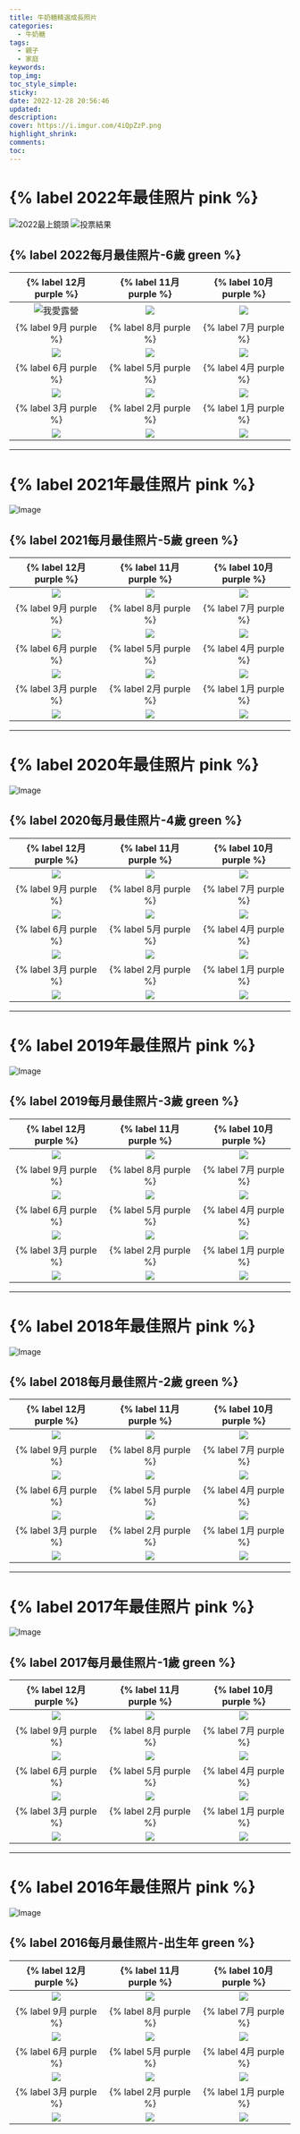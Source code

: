 ```yaml
---
title: 牛奶糖精選成長照片
categories:
  - 牛奶糖
tags:
  - 親子
  - 家庭
keywords:
top_img:
toc_style_simple: 
sticky: 
date: 2022-12-28 20:56:46
updated:
description:
cover: https://i.imgur.com/4iQpZzP.png
highlight_shrink:
comments:
toc:
---
```


# {% label 2022年最佳照片 pink %}

![2022最上鏡頭](https://i.imgur.com/2O2rpdn.png)
![投票結果](https://i.imgur.com/xeie3FO.png)

## {% label 2022每月最佳照片-6歲 green %}

<style>
table th:first-of-type {
    width: 33%;
}
table th:nth-of-type(2) {
    width: 33%;
}
table th:nth-of-type(3) {
    width: 33%;
}
</style>

| {% label 12月 purple %} | {% label 11月 purple %} | {% label 10月 purple %} |
| :---: | :---: | :---: |
| ![我愛露營](https://lh3.googleusercontent.com/Kd40cZwn7jXOuL0fuegIP7-hh-92t6MwJTRIjwTPt6f4REkR-GaaZMgjMTZ-UxyNAiFuLs8c0bmJkSvL86xhcF9VZrfruMLmZrGVUUDrp8spbZAXWGgS-zUizX5GEVmeOnGgzkeA5WI=w1920-h1080) | ![](https://lh3.googleusercontent.com/5xuYUS5E1epOhqmU7dPErrSKqyvg5APqqBcmt0el8zd54N01m4JEKjL2DjtJIrmT52QmxCgKTRXpZzQPlHckI8sHiBpQH-SVlFXdPy-BhiiK0eAoFm-ChSqua6aFViBzjsxRpDssz3A=w1920-h1080) | ![](https://lh3.googleusercontent.com/HPLShnAJB4lOCn-KEZ47gnFvLuuYz2XDH3g1mlIUg0n6AHos6fAy9Ybe5Uhdyi6PR7zrBSzXCoGoL9erzNt8jiMszUoZAHqg4GHcOtdjAfAdAJ1xpX5ktG0WHQBtPmQk72WutDgVEVc=w1920-h1080) |
| {% label 9月 purple %} | {% label 8月 purple %} | {% label 7月 purple %} |
| ![](https://lh3.googleusercontent.com/exC484Yy1wiqU5zFPZArIaR3Vw-sLC8bvESPoUWSh7ehX0Ybg1pGsH3_AbAV8P_1PN4_Y-FjSzlAs6mHq1WToME77O3cbX1GFMHzOtwaC29U-SnYB6gLWNO1b-t-ogVkNbsQkqp3zYI=w1920-h1080) | ![](https://lh3.googleusercontent.com/u3kPsRhliE9BkcKnROlxo_1ynRkEcRPzlc9Wlk1P0eQ4mjezLd1tnzrWHgviL4d2OvAn0l3hUtedEEhgsLcRKQhIbZW1qaM2DbdLSnd4JHWDVzEjmU6KzPDLgc9HDySiXwj9d6PxqIw=w1920-h1080) | ![](https://lh3.googleusercontent.com/4cA8GeyQeAlwb1urHK5HiDgcbDlDzEdursRhCKXkd_zxKSy28sQbjuuChxofCqTdMN9Np27XHFP2owRQ4sf8IK-CtXK_iWLttfS-mQ7tXwvI8jq85sWlIvwqblKqA5M5UoM0blZbCCc=w1920-h1080) |
| {% label 6月 purple %} | {% label 5月 purple %} | {% label 4月 purple %} |
| ![](https://lh3.googleusercontent.com/mVg2Ocjn2nR8PARiF9SNM4lP9ROU6q4-UqlzM4HRTetN9P39iI6Y6mWCmuXM1VrqBcYdT4WsfB9nN0QW6aLKDPP15LXW6yGddwrlCloDHWX0-GRlChSprWyPad8nMk-xi1_u2wbdC3Q=w1920-h1080) | ![](https://lh3.googleusercontent.com/q4aTubOIKVF6laOHSPBWfO8qPvFovekpscBsvU7-yTPs9xjjqogUg-mTz0obLymNGojfrcpFJEpYO4hNEYUvWHsSaql8V09m8qNNQknaU3hc0PBO3ZI9F3k1pP28iTd2DhDlFuhnGZ8=w1920-h1080) | ![](https://lh3.googleusercontent.com/P9rJYNQ2Xu10yy8pAbZGwepcaXhLsKt2S6c8FMxGjVA-RLry9sV7mkweluhTM1TLUsAXjiYBJUj_GG9tHMivAFYDfXK49DqL5Qy4_zEUfe69D94ETRNMU9ECR7cpC0tAPGOXVwaph58=w1920-h1080) |
| {% label 3月 purple %} | {% label 2月 purple %} | {% label 1月 purple %} |
| ![](https://lh3.googleusercontent.com/k833MLCB7jTPfz2Y29d9s025u5-9T0OFc4IYlI8aTD4ebFnVBWTd4dJtjN6qr_rT2qCJ6T8FtR3R72TfexJaKIXPcO2iAPM1mwwKxIKxnimnjjKKOMHR_AcfgfvssDP0u_qBhTt2lE0=w1920-h1080) | ![](https://lh3.googleusercontent.com/BUdhTKxDpp2NU-2xH40a_1WaYcEOG6VQncjWP_9FHPRVQsDVUyBtOhCXHyLYjnnpcr5czHIOZajq2ltvXrMuDYkcp0_dSkrxnnx6h1hIgw7ZptlgXSWfxef46hcC-IHv_TBMTdHiejQ=w1920-h1080) | ![](https://lh3.googleusercontent.com/yOwH95LXDSISvbWW-EdGHcmVnjPqHzkc12dAG3dvgux3oWlq8DzQeX0FrGynGNrWFgvn8jfNDsZKFRHSRx8JvkKXtIXarr_ZVlpgoGFgaqVlvdUL6vnsK_yn-9UrWiWAL3IocyAP2ss=w1920-h1080) |

---

# {% label 2021年最佳照片 pink %}

![Image](https://i.imgur.com/6X2bjxy.png)
<!-- ![Image](https://i.imgur.com/NN0qqE2.png) -->

## {% label 2021每月最佳照片-5歲 green %}

| {% label 12月 purple %} | {% label 11月 purple %} | {% label 10月 purple %} |
| :---: | :---: | :---: |
| ![](https://lh3.googleusercontent.com/vSfaUAbR-OYTG8knGr9ScrAWb8ly2zMmV5f1fg7L88BzFv9XURztA9NDUyct74PyAzNR-rHzDmMI0VP_jTqOQJ28q0iQifMb0a_EKu4MMe50oOSM7DEznTVcRoMxNacKZC8Lm82Jgus=w1920-h1080) | ![](https://lh3.googleusercontent.com/lTSlPg6accRDtzg8CLecBD9w-B7b24_LyvZ63ek37NsgUORKXH28vIWjlD3B1oS8-R-beIfcghURzHSUZLVUZGR_dOiSOd6RezOK4NsKePe8u_j_46DIeUKqvgML03soNkG_qFBW9QA=w1920-h1080) | ![](https://lh3.googleusercontent.com/g_Y0oBm8uf-mppuuL01gxlp00RtGQ3ZIdQbNip2h95jL0WhucYBKHRDclmK7J-2qvdwRhC6Er0xQtdFMQCaiL5GHLi2eRuqb0DKj-tv1cNiLn6qAz2wUOdpdXqZJczfHj8WU_0t3_sw=w1920-h1080) |
| {% label 9月 purple %} | {% label 8月 purple %} | {% label 7月 purple %} |
| ![](https://lh3.googleusercontent.com/spqH2Ju13flxRQ9f2vXY4KBMasMiYnqlwwLKXRzhlFF_aHMvIU2Y82j2baDvPTfmbuixspQr83TznpMtWpqhhRom3TiYORQOIb7Atleg9LVnXr4swOBhf0N1VwTWvMERRdPEPRKr2Xg=w1920-h1080) | ![](https://lh3.googleusercontent.com/9AC58dFtl1rzzsZpLoS9OkbJY5DtzsU4rC4h4HdM1nphe-bz7tIQhxA-WPH5bHaAfyBCfSfGy_HuF-uUvKDnl66M4lt1ryq9cbSbum5Pip2IGceiD1Btm3SyQkEl15SE9BgSkPgywf8=w1920-h1080) | ![](https://lh3.googleusercontent.com/8CkJn-zDMYTOBq0T0Qk77oqzp1fGzUXIXiGLiMYgYjIwsvrKewSzPF5GJNIkwzTmJreQRrQ-1K1fZs917eT73vKCQ6MS1HjPHUQSoOQDIkmf35PYkr2yPmqSTB7XnSRc1QAVNQvwEso=w1920-h1080) |
| {% label 6月 purple %} | {% label 5月 purple %} | {% label 4月 purple %} |
| ![](https://lh3.googleusercontent.com/cNsW80KwFi6fAwPEy0C5BGbzH6YzNiBqEMJw4qYVvAOVNJzzoZ-ZE0q4rBKfNaPVp4pQsM08pT-D4rYFdfZEZaRxQmbt8lKVrEl9FOB_wEIsXIfg567oAqkl3WlbXS9givHyhgEgS9E=w1920-h1080) | ![](https://lh3.googleusercontent.com/76HMrk97DVBcQcPS8w0MxCA43d2IlmAsNDjx4ZpCNMuQoGsC7AEvAk-pBKMepD59Yu1PC9k-q2HKPcMcqj4_Mhm1qKl3mRlbo8aKWqI0UL1QWTmOsYHrDs-cCZImwpT4Ctoqav4bPl8=w1920-h1080) | ![](https://lh3.googleusercontent.com/AnyQl8uqoBZb6lLRUSAYO9vr-YGBFMqpi07EZdOohh5fFQMG8ac5_jqdHeW5BuYIlVnO-vOiCIByxRvLiRPthTrR3ribFTo2BHEsKMt9uzA70MNf3R7d1Q-PDF3tyOqaxqAOo_Nd0Do=w1920-h1080) |
| {% label 3月 purple %} | {% label 2月 purple %} | {% label 1月 purple %} |
| ![](https://lh3.googleusercontent.com/6s4V0l4zYBWhNYw0C-HaLr0EhcN9KLtl3-8lHRj_2ak92FFd9KvMzY-uxnulwKD54qrGgIz85oIuCxvKjZ8I5cU6NSrS-snoUZbNLsHwo5yUFu6d0rFHz8FJbe59uRjpYTYh0fdmXGg=w1920-h1080) | ![](https://lh3.googleusercontent.com/5BIDL_WkZ-eJx8EP8Rprc59mje_F1xPJ9u_UxEIY5fSy3WbVqbhxiYjh0hs-dGwy-wirB3eQKU84pBYXn63wnaLXTj-zQwkov-nCPNpahOi1sK-aRgbNtvr71X1KNy38sO5wfUW0yPI=w1920-h1080) | ![](https://lh3.googleusercontent.com/ke7_tuMd5PB5OPc2EOj-QcfPNvU0lStFHggtn85W4R8HxZCVykJJX8VkLVMYdv5rG1-3A5pyylx4SbC92EvR8DzCegX1HetmF0npjZfMUWylJjYmXl1atVWqRpskWOKzvRzpY61a2Ic=w1920-h1080) |

---

# {% label 2020年最佳照片 pink %}

![Image](https://i.imgur.com/aH97zxz.png)

## {% label 2020每月最佳照片-4歲 green %}

| {% label 12月 purple %} | {% label 11月 purple %} | {% label 10月 purple %} |
| :---: | :---: | :---: |
| ![](https://lh3.googleusercontent.com/whos2bcDCOYavubxQ4HcE4GWjTFuMM2_JOVE_mDBPhdk8GJnAaCXLMyXBw_pmndTfTSUbEOGByBraTNyN5ZN_KLCqqgAB96Dy-oAwYuP2D0eHYxRKTmcGLLgKZG78gRSWrS6HJ4lbZY=w1920-h1080) | ![](https://lh3.googleusercontent.com/Z2W0EJsCUmvk8CEdoz0m0yZD9XUFD8tTLGj_5EmZITBe0cXnnGwIE_MMf3F3usbIxl-pFqzuEXupbqddHeWvKdy3-IZDnAP_MbUFcVNHwfqcOks4HR8XfRLXUdsk88SZWEXNdlO0QEo=w1920-h1080) | ![](https://lh3.googleusercontent.com/pQYQFAXCSxGs1LuD_-Pj4EXqfE9xEveqqI1AFDfpg6WzluLvSqiK3SZqKKhjCelaR7LNTNk3ZU9jaR7q-DLxVNG1zGX5hJxWivn5-FRFQw1PWK_83_mVnu2RarXIED0xe5FF-h4gKes=w1920-h1080) |
| {% label 9月 purple %} | {% label 8月 purple %} | {% label 7月 purple %} |
| ![](https://lh3.googleusercontent.com/dSqhKlCbnqHgrzesizsG-GsmhX_Qu-DRjbuhTRJp57unIfB-cNl4OfvaoVUGoGojZ3kD3n-ChV_YEP42dA7WY5XJ1T1EpR59uLOj0OxcoXfVhxlQF7L7iYWQDaeNAxvs7hy73zkHtsw=w1920-h1080) | ![](https://lh3.googleusercontent.com/7FjE8c2OQXXed5kNH0e-K0VHo0CAvjo0wS3bwtxoc-0E3cnCac_3E8zPLsxpyzbmWBYvlt4NEPRGO-o24P7IooDZQggSQczPnYMySbP1xW4WvNYoUAX0ouXpHSC1CSWkLuXeVub1kdk=w1920-h1080) | ![](https://lh3.googleusercontent.com/lvXLd5wH28oinafiSX74mKpKVqXkVid1yxkJV-PO9kHxd73aWkhU7BjVo-qPcMGSZ70AhyzOJuL0WSuUXYIuWFWpfcmlwYWMMDRR5BLpj-NQ5Og6eg4CB5EcgOuUkc1dvBdRl98gXcM=w1920-h1080) |
| {% label 6月 purple %} | {% label 5月 purple %} | {% label 4月 purple %} |
| ![](https://lh3.googleusercontent.com/3Q2OOL5hPk2XsgLc9GkLOSQ22rvHcXf4c8IQJXbVxqzSh-s2n80L_RAhxK2fK4wiqQvyNxFVRiCDxuZnzZA9Es8G_Rx6_EvYt4EQRrkQGoEHB_zLPR-9gH-x3wC_620eOm3RiBAzhps=w1920-h1080) | ![](https://lh3.googleusercontent.com/ARTjYwQ97BedBepEJR0KYvhKYhqfPYcsBH3GyBnqeNz1YIyYUtlH4T4nXb_qS-mpU4JWHGkRMvtaHtFgptUXw_iYst2J3aBJFdbzcfwlumfo-xzA5_9xuuODpSCMXlak4UduMSQwPWo=w1920-h1080) | ![](https://lh3.googleusercontent.com/Lo8Iy5aJ49OBhK_VPz-u--GP3hpKBU2GzBJuH7obek2iHdM9sZM0nBFPjJYMegoklzkRbZTdi7_iYxsWpiwdlUMIcSt0vO8b6irhUwJApr5jAnrucH79gmpQGUv7yXPpmwTfQ-baWrk=w1920-h1080) |
| {% label 3月 purple %} | {% label 2月 purple %} | {% label 1月 purple %} |
| ![](https://lh3.googleusercontent.com/a4sRq2sFc3_irp387k4HrwYzTE8V0uG9dJ51KD11BxRLuBoeXqBaDtt0hCfBBbMvX9JnedMk65cYZaHg6qrdEPzq1I7kYBnaWA-ucBT0h7DrPGne6MvtA_n00IiA_CDtqwJ4YiazTt0=w1920-h1080) | ![](https://lh3.googleusercontent.com/K4P8xuWZWsf621Hxpqo_-JckdDW6tlqYSKlwnpUoFokGJ8qC3haYH4w0mUEV3PwsT9ly37EoD6IPmkyhlcG1ddRTkxrT4o2DcRK8pZ0KSv8WoXr9gZVAJFOSXdArNFoRd0RcoJBVK0Q=w1920-h1080) | ![](https://lh3.googleusercontent.com/Qjl-4pg502N9tZbBpTLRZeRFxDR6jbhX6tU8fRlrzEk5Ni82KsAO0Am3oUC_t1mapB47ey7CtWa3dFmLlQN8SwDQl1c41XjGiRwg0Ruf-q_cGNd-uwteEObAmyB1JqUZs1c06S1tGcM=w1920-h1080) |

---

# {% label 2019年最佳照片 pink %}

![Image](https://i.imgur.com/ZcamRES.png)

## {% label 2019每月最佳照片-3歲 green %}

| {% label 12月 purple %} | {% label 11月 purple %} | {% label 10月 purple %} |
| :---: | :---: | :---: |
| ![](https://lh3.googleusercontent.com/xP7tLRTqCraCmkUsM1g0mwoAayaRshJkoq0XUbvNR7acZPuUEwJci59nVx2ZfjByUc4dXPhaKXEWRQcm2xi9_BTgsjoThMrBr9PwZoIXkcU028vCxynbquhj8DNsclVXfY26XjjPiNQ=w1920-h1080) | ![](https://lh3.googleusercontent.com/juc-TIzwrcvQyIizTJGHac8CsqEeEM_-LHhPJkY-VkC7yMMiWjVRHUprXdH6ifJ2lq0NAy3aX_fj3vLzcJkFqrTvwIK9SYs4A2fJenKtDQ5r1zbdNZUDD7ToBWkwXy6sdK-wyc_esXs=w1920-h1080) | ![](https://lh3.googleusercontent.com/Z151NZRlhO0eos6sl7J7mCvFvwioXjv3W9A9ko-027b2MfWQ0tmHDJ5rfMjI5GBbE6hlIydiYwA_dc_v-syo1WeVsS0Z69U7ycQrNidoWsDgYPIh_tmKSF805MG4B_BRMh6ACAkDHYQ=w1920-h1080) |
| {% label 9月 purple %} | {% label 8月 purple %} | {% label 7月 purple %} |
| ![](https://lh3.googleusercontent.com/4-fN1yL7McMFbZNc7s3J3gi-TQ6fYxTUdcHzja8s6xQ8LdhlTQDDps6Pu3_L-3eKtk1yhghmjN1-8FV2kYwxcuLNxQvmprcXUAfeml5j26EhE8IZRaxbN6ur-ok-RdhWpo1IuSeJ8m8=w1920-h1080) | ![](https://lh3.googleusercontent.com/guKT4yxTCebtIEc4Z2p5mVt6-VKfLUWTzDnztCBJi8JWc7amu_R5-eObF7on9-wtFF-PJHWYtU7DAXqH1AzGGE_zproLgGhEqniWgdxqLeSrRPkbrPUtljI7FWHKX3hKrwuZDB5ooAE=w1920-h1080) | ![](https://lh3.googleusercontent.com/pGyc783jszbT2ICcDPdBWibXbPKw7GAc43E7PkrmbYmL5PFX8bT5AnO1qM3uoTCeNawv7A3hTaD89esRvCFndlFnDa2pMsf4rQSszH0pP8JNxVhn_Hi0FYCXRD2j-qH7xCGqGT1872c=w1920-h1080) |
| {% label 6月 purple %} | {% label 5月 purple %} | {% label 4月 purple %} |
| ![](https://lh3.googleusercontent.com/DvL-4b5KHi85xaQsfT_bDuPGYG75-3wOdIiIBK2p8C-tQf7UcEgPL1okVO-vg8GjjpQdst7JXpg3PcVPTvKGLxtDBPlWgrXRJ6AFvxG_y9iEEZRhxm1S6IniFIZecnpzWwMKhMkLpjM=w1920-h1080) | ![](https://lh3.googleusercontent.com/d-O3ub_qFzFVT2j6urmGHytBPZx37anFEBWUt4ZOxsBSmdNZvcfU04Pvue7n6cQiBmhgdGCwxafe4oZ6F1lGEqHmA8T-8hlKbEzYHzWzC7GZbfpci7b8KShpdLr8Ngv7ZMs4JDbfJTM=w1920-h1080) | ![](https://lh3.googleusercontent.com/kwfrhHqZM8gkAmfMLo7j0_mLGYCrKdgEAKsxajkibCktRheP1iAKH3OBo2bbfiowtAl9OPOoHdGl5J4nkbaTwg1O2y6tk4dy7KyT4zzJPiAZVOQ1LgXmaXXpVzbBLGSqIv7JNQASoaA=w1920-h1080) |
| {% label 3月 purple %} | {% label 2月 purple %} | {% label 1月 purple %} |
| ![](https://lh3.googleusercontent.com/aHgdIlTuRsH0APrlMbrnQLHwcutazsFDOrMerZxemHOE4JrfZib8v0Z0sV91CACM-sb9-L3d0hE8a5JYEhsAUYWFUWc1_iVq2rL6XEPSA_0K5lpl-d6DzHVSaRcLd3wjsfrAZoeMcbA=w1920-h1080) | ![](https://lh3.googleusercontent.com/2Pizx2MKbbf8nXNj-d-Pv-5nZjGBaml6y4CDmIuWWbMoIOBJgr21JiC_3TsdnZUWI0iX5J9RVk5jwKHFalGO3Pu8r0y1_SBexHlX-KRVfjv-Y4IjUsHIuLb3E4GZiZ_eG5J7R_7fLwo=w1920-h1080) | ![](https://lh3.googleusercontent.com/Pmoi8knDyI8hdd3ZWihfsQihTUI7fyAFlTpi7EO_Bt-xrFEoYEDq7qm2-gmM-ot3YjEp9JLSivomnUwQPREvSnNDeo8M35x5Dx7_xT1rxPXz0PWjEVsVyHhVFHBzIlnmhI7bga8fEeY=w1920-h1080) |

---

# {% label 2018年最佳照片 pink %}

![Image](https://i.imgur.com/9A3mpJX.png)

## {% label 2018每月最佳照片-2歲 green %}

| {% label 12月 purple %} | {% label 11月 purple %} | {% label 10月 purple %} |
| :---: | :---: | :---: |
| ![](https://lh3.googleusercontent.com/_OhfNLxvP6W8a1sLyfoMiubBgwXI08paY29NxOJqgY9YA5oHx3eusbNH8zsin3X-RFAGLuFvfHQCzsnyapVEypCjG-nFxK9hn-te2czvZ2Fp9pT96Okd0bElGUgP7IWhVmpBlvSNNo8=w1920-h1080) | ![](https://lh3.googleusercontent.com/CQ1G0btJ0lY0t6BlzXhlIFVCI14FkRBxX_s2qrVo8r-w2R236nNH5WCRG0sgUI4SDJ4_VGwvGNnCM_aaR0fCaQT6qS5u1Nx1bW742lrnjttSUDfFqAnP6LbZ4v4rgklIIYngBeKA51c=w1920-h1080) | ![](https://lh3.googleusercontent.com/tx4GxVsvK1JzSvf72pNHPkIgzjvp78Sp-W7R9NPXN3UiN9hpDnt8_5r683tANq8OoyFxYtFncA6F2M6K8_-haE6HdR6JZKfq2Jb8sXzGWHa_ESQdou3BktNO9epNNq1eLiwQnrRFLEE=w1920-h1080) |
| {% label 9月 purple %} | {% label 8月 purple %} | {% label 7月 purple %} |
| ![](https://lh3.googleusercontent.com/DsSglWzUT-rPEMsgWY3H0h9arWwIoodAgLwc-vrXsYY2gzSZ42_slaelJP4eMrtKeN9ohnb0fzRNc4ZXga9P6CjWSfof_8u43IfzC0vl-FElbaoKfbr2tRG4pkgTabFV0dC4WmvdG-4=w1920-h1080) | ![](https://lh3.googleusercontent.com/dbfxy91TJC5PKLqn4f-Rx-g71tsNat4ADk7qC1lnzHRubrRwQIBLxGCSCNgglGv9DDv1vBXT1_-AFFEfA16ggbyb1u92tTZcNgaS45Z-FNpQxm1O3nONnzJ8vS8aKqiQGpp3TX1uf_E=w1920-h1080) | ![](https://lh3.googleusercontent.com/ekjkgPrQ7-DW5iQTQdC-Dm_UoBmUcCswOd-tO_Ue-uGlxpEkDd2rzfQnJmx0QM5aDsNuGvldwFzx-GAhOz98Y6vLMQEV7MfrUPygTEvFMo7E31F0azx4lZEWjeGuPrSN4hk_1Kl88aU=w1920-h1080) |
| {% label 6月 purple %} | {% label 5月 purple %} | {% label 4月 purple %} |
| ![](https://lh3.googleusercontent.com/qgzzh4bQZoAuadxLy5qtvNsDxK_J1MQmih5yuqw_RcYBirXWPcEHdWjnaZvD8msAc-IkCgqUpPAqeoS_b-M78tRAJz29gFZQGFlGTjN-CCL_g1-MOiPBboZNf0S3E7RtMEfwXebKQqI=w1920-h1080) | ![](https://lh3.googleusercontent.com/XVH_GAMf2OKCw95cB_frXkfzbwNCeTbQh_UN7jiySYUhxBP5zGssTO5PSTfVOlzEPC6Ps-YD2nHREs1itZdsuh4iFctNKGuqNYPVpfD8nFB5CkiF7HxxMTZKYGkiBYWzxkDsk8CuYcs=w1920-h1080) | ![](https://lh3.googleusercontent.com/lIW_r6oaBxz4bCg5p927dHOIYAacjvLc3oGVOCmTFWh_KhIlSXIsNINrdQqGEubh-qW7t4M_2w0xzrS09wUdL5h4ZUTIzqK245T8zvgkQM9Mm44yq8jFC5diFJ9va9LNtG0d5q_LD9c=w1920-h1080) |
| {% label 3月 purple %} | {% label 2月 purple %} | {% label 1月 purple %} |
| ![](https://lh3.googleusercontent.com/v1DRUlqYQY8ymcjkJ9SsV7VzXLjpnisMlvbZ29b5hfkmcFrJjB5qZTJnmQ4-yQA-FD6qYqWnPve3Wv3sMxJZMRHMrMw12ZvPWtapcP9-VRscBwgUcCyajF5JLSx39HLzJM-_fNpGD0E=w1920-h1080) | ![](https://lh3.googleusercontent.com/L7rmali8G216TuRwTuIFZIT6fnuHIBj7RJoI6rbLutwkFVwQHX62JIChOEzRcKMqzeQHIciwGIpFeHW6YtaYrW3cS0xm_J6oo-MnHlKSiESMClgMfsdiunyUUwRjQRhrkHNa2Fldbno=w1920-h1080) | ![](https://lh3.googleusercontent.com/UGF6FF9RMYb60Gg6hEIKHOL5OWrBZTlMrZfRI1FabjK_zXUZiSIPwS1pa2eR6OgD4wCEIflX296g-f3MvSjG44QHymTWaopWNp0hk7Cigm9LQRJjz5Ti4UTaGBVIL_qdEgRYXpXOkYc=w1920-h1080) |

---

# {% label 2017年最佳照片 pink %}

![Image](https://i.imgur.com/Jzke2eT.png)

## {% label 2017每月最佳照片-1歲 green %}

| {% label 12月 purple %} | {% label 11月 purple %} | {% label 10月 purple %} |
| :---: | :---: | :---: |
| ![](https://lh3.googleusercontent.com/lfNQpBkUSR1XLKpGOw99fdhqdg5beMH0bKWyqAa55mi5FhbJTm0OhDTJczxfiklf7TfUsdbKMY1r6UHV3q0OL3mzUPB28YxvXlV1SUKWj_booqUCzIHlftEWJaZAkGMnQYA217f_xVY=w1920-h1080) | ![](https://lh3.googleusercontent.com/ssYexd62qvMct6pjiBwUxyuZVQPxIkxSL5VnPN96vZNNrIbWxPhXoANEe7fGt5agCToYpyRuDEwO1E9lf_bNcOAsmQllCfjIXHaERbEfBLYwkOtWTLSIJa23YzBeEfeCqx7pkpNSW0s=w1920-h1080) | ![](https://lh3.googleusercontent.com/DWjSeLsU1wqTuTcaZdVk29wbtkMiwWOKPY97MIYRkXuyfSyIzjWHvav5Aga-8tBPb9LfqNpO2dNSgmp_PXjqiWduJLCmIAAEZnH7VbCZjH6vf-Pe2-1ArPP70hazMUFVBd9Mt_fK1Ks=w1920-h1080) |
| {% label 9月 purple %} | {% label 8月 purple %} | {% label 7月 purple %} |
| ![](https://lh3.googleusercontent.com/BuRdg9ZD6PfLG8MIdYOH6bQB9PCT7ad-2I7jpcePDNZ4gWyUrV8hyc7yvHt5DzZALc1o233KmxtJJQth4KlzHNwnuCU1AEE7-vI3Ao1AAq3_N8-4gB48Z03ls6HY0aj0VywmgmV38W8=w1920-h1080) | ![](https://lh3.googleusercontent.com/RZXWo28Bj5xCwlMLDrwBm4UeZ3Gn9iNExviwSpCp0h5NKRemEv3B111PaewXb_26Ry444PzfIb_2W_BkT0aktQDF7YrKyQzGeHgv7yU5JTfkw7isapnJqUp4HWKgyxtzmmVXokP1xCw=w1920-h1080) | ![](https://lh3.googleusercontent.com/CjV8UOg6z-W2PlmztFjx7NTAleviR6z9bvFxW1Uck5ceZ_F9FiXVUfhmue4Zyau2sSaLVbwo42GMtubGBygzv3QqKYUjR6PS41MdNIcpwLffsnlf1L85RimDnx1wT-FilY2Y4-ywtd4=w1920-h1080) |
| {% label 6月 purple %} | {% label 5月 purple %} | {% label 4月 purple %} |
| ![](https://lh3.googleusercontent.com/HgU7wR2qCWl7U8vFXfrIy7KhIeRQsXT9AohnK8p_JPNdB9G2w8rAi4O8Ke9Emzl1vhQzTxUw-H4liYuuCWYa63ZjCaBta5UHrBNSnXet-VxFm0-h1K9TYIDuNWOuYfIArHiblVljDDE=w1920-h1080) | ![](https://lh3.googleusercontent.com/BUF738T73qbrxecd-IEzN5jqY3jh-O5XRf2rlJyookt9XBp8iSHWaM_wD1ezju6Y8lBCxFIFZbW2YwEYzT4fokHOTt_99yHqztJEqR8rQjn2LEgx7dWaWkBE5TG2lqhInFepeNlLQOI=w1920-h1080) | ![](https://lh3.googleusercontent.com/aF-cUqkvawVZBqjSesQEzBxIh_8ao7QnQqoTaX-9eddOQ_VUo9sQv5jJrhY7YDOhjsXpxXd5C_vcH6ysUxSwzRe1h-L2rf0IoabqcDpa68zNDWCwD3r3uV_WNuDtSDgO8gsA9uKX6SE=w1920-h1080) |
| {% label 3月 purple %} | {% label 2月 purple %} | {% label 1月 purple %} |
| ![](https://lh3.googleusercontent.com/BbWaGoqAuF_GQPAZwrVrJSeNfLk2-eg_V-u2yl8V5OcDdYLOEQbodSOWHa_CXujmxmoiyITBeW6hyq1Cz8F4aD-5c2FgZdpJ4oJ_gipKcTX0gSIDkwGsLlKuxq8TsiCRC8E5U6Epcyk=w1920-h1080) | ![](https://lh3.googleusercontent.com/-nibEQgTKwSf6RPjhV19uZo60-mM80aUlSL2OrxT2LcueNazqtzEjc0avjG1FhxBcvUYfQOkSPblAuvsM6eWKnQwSXmrcJQwQUZS1_nb4YfYfO7Es6DnjFDwzCUmOFhNkNgSBhb-OoY=w1920-h1080) | ![](https://lh3.googleusercontent.com/UOOK5pwo6uKERCBW8F_XRgpqBRpEmWPx8HGIuMzIkWXWSLMolLYQAMOT3Q-iYgmPTCDUgJq2uHrYJMIcUnhn02AYeZQMxLKt8QHZyxK_l4PMsbx7eu-rZm16AmwWw7Om9gorPc_fzzk=w1920-h1080) |

---

# {% label 2016年最佳照片 pink %}

![Image](https://i.imgur.com/VE65tal.png)

## {% label 2016每月最佳照片-出生年 green %}

| {% label 12月 purple %} | {% label 11月 purple %} | {% label 10月 purple %} |
| :---: | :---: | :---: |
| ![](https://lh3.googleusercontent.com/Vda2Z1zW8D5KI0of5PXrg8eBJNVe06dok1EWxgsQnj4sZNnffkj4gBjdINLO4A0o1pWHnslCZMabJIhQdxdoc6oc5mfmD6XRw_cJHCcqOYUplY0z_1GJPNkZv1xm2azpY09mx6d71Q0=w1920-h1080) | ![](https://lh3.googleusercontent.com/eTcocIKfBJzja2rRDJAOTxZzq6E4BIQEe2if8siJ4GY3_KE4pKtFIlHQdvvTHHuxk9t3UFSNFFbU73wjS5btvHhj-G-cc7AgiMqBqhHsOnSCfhJhGLq-f0J0j-pPTbOq0sDXlxXGd7c=w1920-h1080) | ![](https://lh3.googleusercontent.com/7w07eTfjivyi4oVfDm9eUFat1EVLdtKKecYmCdNVAtcXnA_gFUzezLznUmxcpOFoLuZG5FEWCKbCS5gQO-l0XFLuuqettHwv0vZw-zqOyfu5BOBxf5Ya9bq4eW0UnwEq-6FXp5AZjYo=w1920-h1080) |
| {% label 9月 purple %} | {% label 8月 purple %} | {% label 7月 purple %} |
| ![](https://lh3.googleusercontent.com/flE1RlMicc26mwo_S69BwGMvZuQhISwSUG6Z4_M_a8QfeLyxdPliLiIqxJHx26Np8IUHRoqaAfo4v_DJLwnh82NlGfySUtVrDKUXwLrihfPizJmHGhl4OZtC3isOJOYfowJfhzqUlCI=w1920-h1080) | ![](https://lh3.googleusercontent.com/yhZ-XRYoQbJNT1TMGCXQ5wcVCjSd5lCH2eh9y5cUMJMe8o7TFusEtoY9uEmcUHAhEJUYhsWufeROHk0_CijxrQMmCaSvzm4dotHM8Z5g-AyC9swE0LZaawcydcqG6rGRVjmp2LXzXc8=w1920-h1080) | ![](https://lh3.googleusercontent.com/kjN1Wfg3XAImYQn6FsLawg2ySkpDF_Ip0PqqpWwc-lFDrMHwFcyXBLRbk_FjZ5K9Wc3qAcrPW8YxawhGsz9QXfpNuUxIRuG-EZEZLt0ov8K-mgJKRprcV9EBLr0CDfQTv3VYQ-Bubo8=w1920-h1080) |
| {% label 6月 purple %} | {% label 5月 purple %} | {% label 4月 purple %} |
| ![](https://lh3.googleusercontent.com/fV3Jnzv-S6hRzoprCEwnnZP6jvKLdaD-1QmHwagNTKurMoHhTh0zCpIVwu4FWiI_3Pu9fxAf6DVqOichYKFkcvmCcNrsXew-puX0Lt56Be_e_4vDofCoKXiGd9mpgiORiINRAoqdK-0=w1920-h1080) | ![](https://lh3.googleusercontent.com/vNG_h1G_rYLsdIQTtc2t8sgP_uU3iC5C3QcImxQFxesOQJ8dXRXfSVj6K-s5VjwtcUFhu2aKv2L8PR02q63CElIBaaMjfgFvQBMOuQcr9TnumTGpvroapO_GhuRPfAYXImGkZGgP3Os=w1920-h1080) | ![](https://lh3.googleusercontent.com/n2oJWbgTkECxJsR3skJ22V25su75AhYoZF-0PR96DEpshnsV2Vy8EDmKW0r3M942OYYhei_puPmQXmA14Q1Ah3y74JRsXw69JbzYIGE3ylCH89LfOKoOR7S1-piRW1rAb7QuUfZQtvQ=w1920-h1080) |
| {% label 3月 purple %} | {% label 2月 purple %} | {% label 1月 purple %} |
| ![](https://lh3.googleusercontent.com/yT1o3ZeYQlk7QerXt3pY9aGnUFLhpU015SDdQs2UGh8VBnjiBwlLMRhTMg1D3suHlCJXSwLDl-KW5k4miLreovwPwmb-YpdAa6iD21_0LHZSrXViVsqu2bg8v4Y98xLvFxlT88yr6Xo=w1920-h1080) | ![](https://lh3.googleusercontent.com/KPok3Yq6hIEhwkCOj95GYKaiFCzwwVKNCvmAOyHDYGOcF57bLb3-NG9VkNjlyEzM-6ooPrpCbmzU5tR-1-wMB6B-kAZpCFY10DNBoqLbshUH_7-Lg06OTFd5ZAjF6eFy2Lp89LY8cTg=w1920-h1080) | ![](https://lh3.googleusercontent.com/MP7f83btk2KQDeO155xdrwQUWcCuFU3A6iyYT8OsLReOcO2EXm-wQpHoufx_FuUVUglRPSzaPGDtIHqEx-oTh8c6hsgbV11BdXTShT47OTpKt44ZvqsEfeOoxLNrbT1mEN2DQ0yq4hM=w1920-h1080) |
